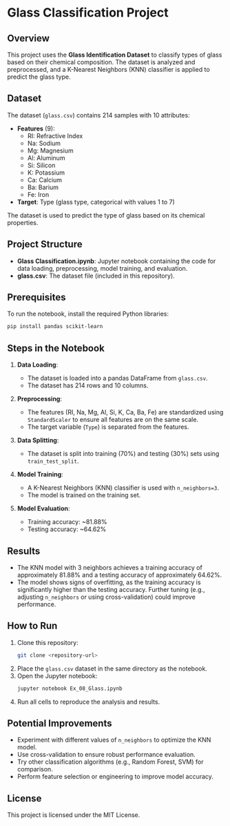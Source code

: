 # Glass Classification Project

## Overview
This project uses the **Glass Identification Dataset** to classify types of glass based on their chemical composition. The dataset is analyzed and preprocessed, and a K-Nearest Neighbors (KNN) classifier is applied to predict the glass type.

## Dataset
The dataset (`glass.csv`) contains 214 samples with 10 attributes:
- **Features** (9): 
  - RI: Refractive Index
  - Na: Sodium
  - Mg: Magnesium
  - Al: Aluminum
  - Si: Silicon
  - K: Potassium
  - Ca: Calcium
  - Ba: Barium
  - Fe: Iron
- **Target**: Type (glass type, categorical with values 1 to 7)

The dataset is used to predict the type of glass based on its chemical properties.

## Project Structure
- **Glass Classification.ipynb**: Jupyter notebook containing the code for data loading, preprocessing, model training, and evaluation.
- **glass.csv**: The dataset file (included in this repository).

## Prerequisites
To run the notebook, install the required Python libraries:
```bash
pip install pandas scikit-learn
```

## Steps in the Notebook
1. **Data Loading**:
   - The dataset is loaded into a pandas DataFrame from `glass.csv`.
   - The dataset has 214 rows and 10 columns.

2. **Preprocessing**:
   - The features (RI, Na, Mg, Al, Si, K, Ca, Ba, Fe) are standardized using `StandardScaler` to ensure all features are on the same scale.
   - The target variable (`Type`) is separated from the features.

3. **Data Splitting**:
   - The dataset is split into training (70%) and testing (30%) sets using `train_test_split`.

4. **Model Training**:
   - A K-Nearest Neighbors (KNN) classifier is used with `n_neighbors=3`.
   - The model is trained on the training set.

5. **Model Evaluation**:
   - Training accuracy: ~81.88%
   - Testing accuracy: ~64.62%

## Results
- The KNN model with 3 neighbors achieves a training accuracy of approximately 81.88% and a testing accuracy of approximately 64.62%.
- The model shows signs of overfitting, as the training accuracy is significantly higher than the testing accuracy. Further tuning (e.g., adjusting `n_neighbors` or using cross-validation) could improve performance.

## How to Run
1. Clone this repository:
   ```bash
   git clone <repository-url>
   ```
2. Place the `glass.csv` dataset in the same directory as the notebook.
3. Open the Jupyter notebook:
   ```bash
   jupyter notebook Ex_08_Glass.ipynb
   ```
4. Run all cells to reproduce the analysis and results.

## Potential Improvements
- Experiment with different values of `n_neighbors` to optimize the KNN model.
- Use cross-validation to ensure robust performance evaluation.
- Try other classification algorithms (e.g., Random Forest, SVM) for comparison.
- Perform feature selection or engineering to improve model accuracy.

## License
This project is licensed under the MIT License.
